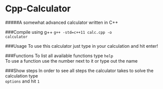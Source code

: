 # Cpp-Calculator
#####A somewhat advanced calculator written in C++

###Compile using g++
<code>g++ -std=c++11 calc.cpp -o calculator</code>

###Usage
To use this calculator just type in your calculation and hit enter!

###Functions
To list all available functions type 
<code>help</code><br/>
To use a function use the number next to it or type out the name

###Show steps
In order to see all steps the calculator takes to solve the calculation type <br/> 
<code>options</code> and hit <code>1</code>
